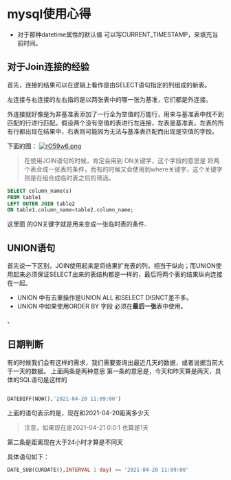 # mysql使用心得

* 对于那种datetime属性的默认值 可以写CURRENT\_TIMESTAMP，来填充当前时间。

## 对于Join连接的经验

首先，连接的结果可以在逻辑上看作是由SELECT语句指定的列组成的新表。

左连接与右连接的左右指的是以两张表中的哪一张为基准，它们都是外连接。

外连接就好像是为非基准表添加了一行全为空值的万能行，用来与基准表中找不到匹配的行进行匹配。假设两个没有空值的表进行左连接，左表是基准表，左表的所有行都出现在结果中，右表则可能因为无法与基准表匹配而出现是空值的字段。

下面的图： [![rO59w6.png](https://s3.ax1x.com/2020/12/30/rO59w6.png)](https://imgchr.com/i/rO59w6)

> 在使用JOIN语句的时候，肯定会用到 ON关键字，这个字段的意思是 将两个表合成一张表的条件，而有的时候又会使用到where关键字，这个关键字则是在组合成临时表之后的筛选。

```sql
SELECT column_name(s)
FROM table1
LEFT OUTER JOIN table2
ON table1.column_name=table2.column_name;
```

这里面 的ON关键字就是用来变成一张临时表的条件.

## UNION语句

首先说一下区别，JOIN使用起来是将结果扩充表的列，相当于纵向；而UNION使用起来必须保证SELECT出来的表结构都是一样的，最后将两个表的结果纵向连接在一起。

* UNION 中有去重操作是UNION ALL 和SELECT DISNCT差不多。
* UNION 中如果使用ORDER BY 字段 必须在**最后一张**表中使用。

、

## 日期判断

有的时候我们会有这样的需求，我们需要查询出最近几天的数据，或者说据当前大于一天的数据。 上面两条是两种意思 第一条的意思是，今天和昨天算是两天，具体的SQL语句是这样的

```sql

DATEDIFF(NOW(),'2021-04-20 11:09:00')
```

上面的语句表示的是，现在和2021-04-20距离多少天

> 注意，如果现在是2021-04-21 0:0:1 也算是1天

第二条是距离现在大于24小时才算是不同天

具体语句如下：

```sql
DATE_SUB(CURDATE(),INTERVAL 1 day) <= '2021-04-20 11:09:00'
```
